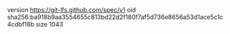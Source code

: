 version https://git-lfs.github.com/spec/v1
oid sha256:ba918b9aa3554655c813bd22d2f180f7af5d736e8656a53d1ace5c1c4cdbf18b
size 1043
